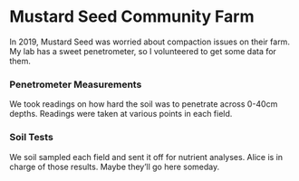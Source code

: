 # Mustard Seed Community Farm

In 2019, Mustard Seed was worried about compaction issues on their farm. My lab has a sweet penetrometer, so I volunteered to get some data for them. 

### Penetrometer Measurements

We took readings on how hard the soil was to penetrate across 0-40cm depths. Readings were taken at various points in each field.

### Soil Tests

We soil sampled each field and sent it off for nutrient analyses. Alice is in charge of those results. Maybe they’ll go here someday.
